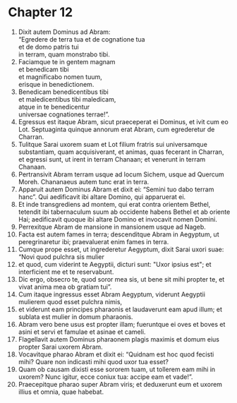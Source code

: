 # Chapter 12
1. Dixit autem Dominus ad Abram:  
“Egredere de terra tua et de cognatione tua  
et de domo patris tui  
in terram, quam monstrabo tibi.  
2. Faciamque te in gentem magnam  
et benedicam tibi  
et magnificabo nomen tuum,  
erisque in benedictionem.  
3. Benedicam benedicentibus tibi  
et maledicentibus tibi maledicam,  
atque in te benedicentur  
universae cognationes terrae!”.  
4. Egressus est itaque Abram, sicut praeceperat ei Dominus, et ivit cum eo Lot. Septuaginta quinque annorum erat Abram, cum egrederetur de Charran.  
5. Tulitque Sarai uxorem suam et Lot filium fratris sui universamque substantiam, quam acquisiverant, et animas, quas fecerant in Charran, et egressi sunt, ut irent in terram Chanaan; et venerunt in terram Chanaan.  
6. Pertransivit Abram terram usque ad locum Sichem, usque ad Quercum Moreh. Chananaeus autem tunc erat in terra.  
7. Apparuit autem Dominus Abram et dixit ei: “Semini tuo dabo terram hanc”. Qui aedificavit ibi altare Domino, qui apparuerat ei.  
8. Et inde transgrediens ad montem, qui erat contra orientem Bethel, tetendit ibi tabernaculum suum ab occidente habens Bethel et ab oriente Hai; aedificavit quoque ibi altare Domino et invocavit nomen Domini.  
9. Perrexitque Abram de mansione in mansionem usque ad Nageb.  
10. Facta est autem fames in terra; descenditque Abram in Aegyptum, ut peregrinaretur ibi; praevaluerat enim fames in terra.  
11. Cumque prope esset, ut ingrederetur Aegyptum, dixit Sarai uxori suae: “Novi quod pulchra sis mulier  
12. et quod, cum viderint te Aegyptii, dicturi sunt: "Uxor ipsius est"; et interficient me et te reservabunt.  
13. Dic ergo, obsecro te, quod soror mea sis, ut bene sit mihi propter te, et vivat anima mea ob gratiam tui”.  
14. Cum itaque ingressus esset Abram Aegyptum, viderunt Aegyptii mulierem quod esset pulchra nimis,  
15. et viderunt eam principes pharaonis et laudaverunt eam apud illum; et sublata est mulier in domum pharaonis.  
16. Abram vero bene usus est propter illam; fueruntque ei oves et boves et asini et servi et famulae et asinae et cameli.  
17. Flagellavit autem Dominus pharaonem plagis maximis et domum eius propter Sarai uxorem Abram.  
18. Vocavitque pharao Abram et dixit ei: “Quidnam est hoc quod fecisti mihi? Quare non indicasti mihi quod uxor tua esset?  
19. Quam ob causam dixisti esse sororem tuam, ut tollerem eam mihi in uxorem? Nunc igitur, ecce coniux tua: accipe eam et vade!”.  
20. Praecepitque pharao super Abram viris; et deduxerunt eum et uxorem illius et omnia, quae habebat.
